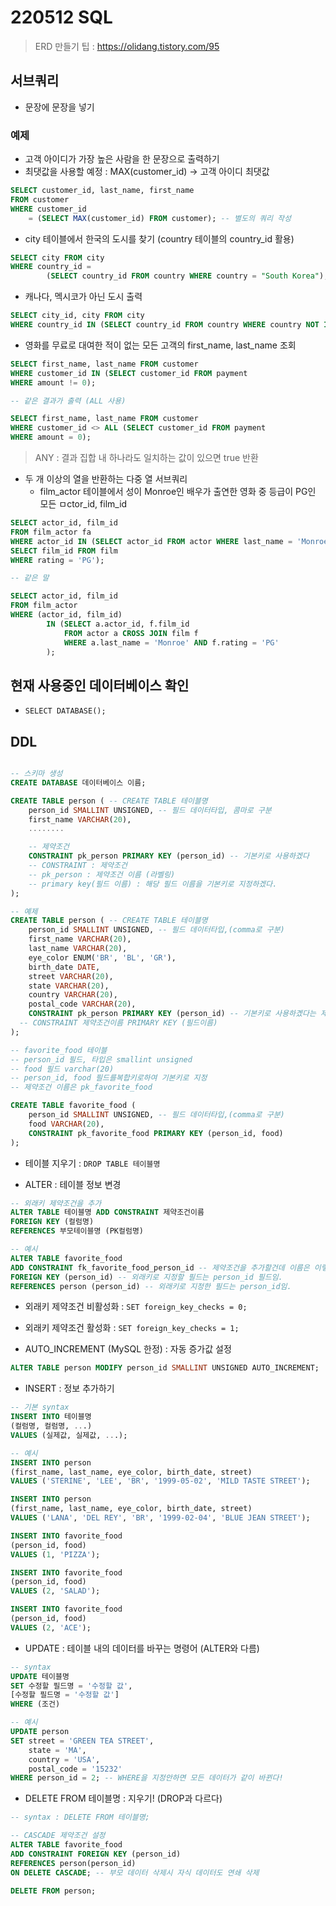 # 220512 SQL

> ERD 만들기 팁 : https://olidang.tistory.com/95

## 서브쿼리
- 문장에 문장을 넣기 

### 예제
- 고객 아이디가 가장 높은 사람을 한 문장으로 출력하기
- 최댓값을 사용할 예정 : MAX(customer_id) -> 고객 아이디 최댓값

```sql
SELECT customer_id, last_name, first_name
FROM customer
WHERE customer_id
    = (SELECT MAX(customer_id) FROM customer); -- 별도의 쿼리 작성
```

- city 테이블에서 한국의 도시를 찾기 (country 테이블의 country_id 활용)
```sql
SELECT city FROM city
WHERE country_id = 
        (SELECT country_id FROM country WHERE country = "South Korea");
```

- 캐나다, 멕시코가 아닌 도시 출력
```sql
SELECT city_id, city FROM city
WHERE country_id IN (SELECT country_id FROM country WHERE country NOT IN ('Canada', 'Mexico'));
```

- 영화를 무료로 대여한 적이 없는 모든 고객의 first_name, last_name 조회
```sql
SELECT first_name, last_name FROM customer
WHERE customer_id IN (SELECT customer_id FROM payment
WHERE amount != 0);

-- 같은 결과가 출력 (ALL 사용)

SELECT first_name, last_name FROM customer
WHERE customer_id <> ALL (SELECT customer_id FROM payment
WHERE amount = 0);
```

> ANY : 결과 집합 내 하나라도 일치하는 값이 있으면 true 반환

- 두 개 이상의 열을 반환하는 다중 열 서브쿼리
    - film_actor 테이블에서 성이 Monroe인 배우가 출연한 영화 중 등급이 PG인 모든 ㅁctor_id, film_id
```sql
SELECT actor_id, film_id
FROM film_actor fa
WHERE actor_id IN (SELECT actor_id FROM actor WHERE last_name = 'Monroe') AND film_id IN (
SELECT film_id FROM film
WHERE rating = 'PG');

-- 같은 말

SELECT actor_id, film_id
FROM film_actor
WHERE (actor_id, film_id)
        IN (SELECT a.actor_id, f.film_id
            FROM actor a CROSS JOIN film f
            WHERE a.last_name = 'Monroe' AND f.rating = 'PG'
        );
```

## 현재 사용중인 데이터베이스 확인
- `SELECT DATABASE();`

## DDL
```sql

-- 스키마 생성
CREATE DATABASE 데이터베이스 이름;

CREATE TABLE person ( -- CREATE TABLE 테이블명
    person_id SMALLINT UNSIGNED, -- 필드 데이터타입, 콤마로 구분
    first_name VARCHAR(20),
    ........

    -- 제약조건
    CONSTRAINT pk_person PRIMARY KEY (person_id) -- 기본키로 사용하겠다
    -- CONSTRAINT : 제약조건
    -- pk_person : 제약조건 이름 (라벨링)
    -- primary key(필드 이름) : 해당 필드 이름을 기본키로 지정하겠다.
);
```

```sql
-- 예제
CREATE TABLE person ( -- CREATE TABLE 테이블명
	person_id SMALLINT UNSIGNED, -- 필드 데이터타입,(comma로 구분)
	first_name VARCHAR(20),
	last_name VARCHAR(20),
	eye_color ENUM('BR', 'BL', 'GR'),
	birth_date DATE,
	street VARCHAR(20),
	state VARCHAR(20),
	country VARCHAR(20),
	postal_code VARCHAR(20),
	CONSTRAINT pk_person PRIMARY KEY (person_id) -- 기본키로 사용하곘다는 제약조건 명시
  -- CONSTRAINT 제약조건이름 PRIMARY KEY (필드이름)
);

```
```sql
-- favorite_food 테이블
-- person_id 필드, 타입은 smallint unsigned
-- food 필드 varchar(20)
-- person_id, food 필드를복합키로하여 기본키로 지정
-- 제약조건 이름은 pk_favorite_food

CREATE TABLE favorite_food (
	person_id SMALLINT UNSIGNED, -- 필드 데이터타입,(comma로 구분)
	food VARCHAR(20),
	CONSTRAINT pk_favorite_food PRIMARY KEY (person_id, food)
);
```

- 테이블 지우기 : `DROP TABLE 테이블명`

- ALTER : 테이블 정보 변경
```sql
-- 외래키 제약조건을 추가
ALTER TABLE 테이블명 ADD CONSTRAINT 제약조건이름
FOREIGN KEY (컬럼명)
REFERENCES 부모테이블명 (PK컬럼명)

-- 예시
ALTER TABLE favorite_food
ADD CONSTRAINT fk_favorite_food_person_id -- 제약조건을 추가할건데 이름은 이렇게 할거다
FOREIGN KEY (person_id) -- 외래키로 지정할 필드는 person_id 필드임.
REFERENCES person (person_id) -- 외래키로 지정한 필드는 person_id임.
```

- 외래키 제약조건 비활성화 : `SET foreign_key_checks = 0;`
- 외래키 제약조건 활성화 : `SET foreign_key_checks = 1;`

- AUTO_INCREMENT (MySQL 한정) : 자동 증가값 설정
```sql
ALTER TABLE person MODIFY person_id SMALLINT UNSIGNED AUTO_INCREMENT;
```

- INSERT : 정보 추가하기
```sql
-- 기본 syntax
INSERT INTO 테이블명
(컬럼명, 컬럼명, ...)
VALUES (실제값, 실제값, ...);

-- 예시
INSERT INTO person
(first_name, last_name, eye_color, birth_date, street)
VALUES ('STERINE', 'LEE', 'BR', '1999-05-02', 'MILD TASTE STREET');

INSERT INTO person
(first_name, last_name, eye_color, birth_date, street)
VALUES ('LANA', 'DEL REY', 'BR', '1999-02-04', 'BLUE JEAN STREET');

INSERT INTO favorite_food
(person_id, food)
VALUES (1, 'PIZZA');

INSERT INTO favorite_food
(person_id, food)
VALUES (2, 'SALAD');

INSERT INTO favorite_food
(person_id, food)
VALUES (2, 'ACE');
```

- UPDATE : 테이블 내의 데이터를 바꾸는 명령어 (ALTER와 다름)
```sql
-- syntax
UPDATE 테이블명
SET 수정할 필드명 = '수정할 값',
[수정할 필드명 = '수정할 값']
WHERE (조건)

-- 예시
UPDATE person
SET street = 'GREEN TEA STREET',
    state = 'MA',
    country = 'USA',
    postal_code = '15232'
WHERE person_id = 2; -- WHERE을 지정안하면 모든 데이터가 같이 바뀐다!
```

- DELETE FROM 테이블명 : 지우기! (DROP과 다르다)
```sql
-- syntax : DELETE FROM 테이블명;

-- CASCADE 제약조건 설정
ALTER TABLE favorite_food
ADD CONSTRAINT FOREIGN KEY (person_id)
REFERENCES person(person_id)
ON DELETE CASCADE; -- 부모 데이터 삭제시 자식 데이터도 연쇄 삭제

DELETE FROM person;
```
